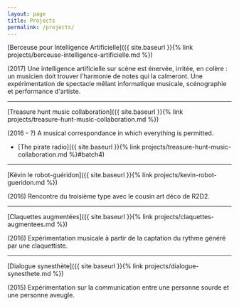 ```yaml
---
layout: page
title: Projects
permalink: /projects/
---
```


[Berceuse pour Intelligence Artificielle]({{ site.baseurl }}{% link projects/berceuse-intelligence-artificielle.md %})

(2017) Une intelligence artificielle sur scène est énervée, irritée, en colère : un musicien doit trouver l'harmonie de notes qui la calmeront. Une expérimentation de spectacle mêlant informatique musicale, scénographie et performance d'artiste.

---

[Treasure hunt music collaboration]({{ site.baseurl }}{% link projects/treasure-hunt-music-collaboration.md %})

(2016 - ?) A musical correspondance in which everything is permitted.

  - [The pirate radio]({{ site.baseurl }}{% link projects/treasure-hunt-music-collaboration.md %}#batch4)

---

[Kévin le robot-guéridon]({{ site.baseurl }}{% link projects/kevin-robot-gueridon.md %})

(2016) Rencontre du troisième type avec le cousin art déco de R2D2. 

---

[Claquettes augmentées]({{ site.baseurl }}{% link projects/claquettes-augmentees.md %})

(2016) Expérimentation musicale à partir de la captation du rythme généré par une claquettiste. 

---

[Dialogue synesthète]({{ site.baseurl }}{% link projects/dialogue-synesthete.md %})

(2015) Expérimentation sur la communication entre une personne sourde et une personne aveugle. 
